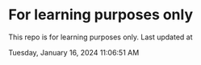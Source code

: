 # For learning purposes only
This repo is for learning purposes only.
Last updated at

Tuesday, January 16, 2024 11:06:51 AM

